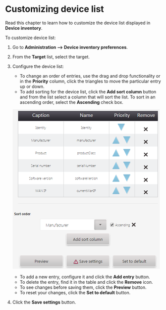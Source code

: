 # Customizing device list

Read this chapter to learn how to customize the device list displayed in **Device inventory**.

To customize device list:

1. Go to **Administration --> Device inventory preferences**.
2. From the **Target** list, select the target.
3. Configure the device list:
    * To change an order of entries, use the drag and drop functionality or in the **Priority** column, click the triangles to move the particular entry up or down.
    * To add sorting for the device list, click the **Add sort column** button and from the list select a column that will sort the list. To sort in an ascending order, select the **Ascending** check box.

    ![Customizing the devices list sort order](images/Customizing_devices_list_look.png "Customizing the devices list sort order")

    * To add a new entry, configure it and click the **Add entry** button.
    * To delete the entry, find it in the table and click the **Remove** icon.
    * To see changes before saving them, click the **Preview** button.
    * To reset your changes, click the **Set to default** button.

5. Click the **Save settings** button.
